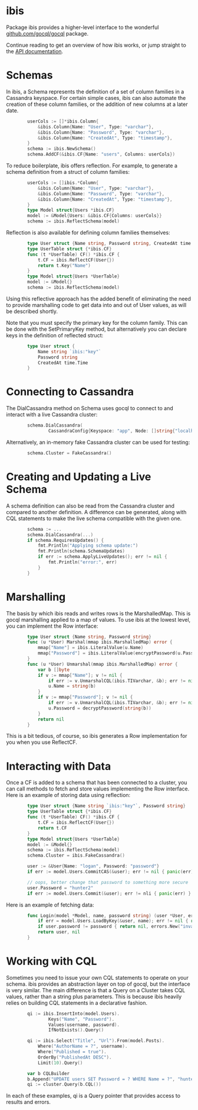 ibis
====

Package ibis provides a higher-level interface to the wonderful
[github.com/gocql/gocql](http://tux21b.org/gocql/) package.

Continue reading to get an overview of how ibis works, or jump straight to the
[API documentation](http://godoc.org/github.com/logan/ibis).

Schemas
=======

In ibis, a Schema represents the definition of a set of column families in a Cassandra keyspace.
For certain simple cases, ibis can also automate the creation of these column families, or the
addition of new columns at a later date.

```go
        userCols := []*ibis.Column{
            &ibis.Column{Name: "User", Type: "varchar"},
            &ibis.Column{Name: "Password", Type: "varchar"},
            &ibis.Column{Name: "CreatedAt", Type: "timestamp"},
        }
        schema := ibis.NewSchema()
        schema.AddCF(&ibis.CF{Name: "users", Columns: userCols})
```

To reduce boilerplate, ibis offers reflection. For example, to generate a schema definition from
a struct of column families:

```go
        userCols := []ibis.*Column{
            &ibis.Column{Name: "User", Type: "varchar"},
            &ibis.Column{Name: "Password", Type: "varchar"},
            &ibis.Column{Name: "CreatedAt", Type: "timestamp"},
        }
        type Model struct{Users *ibis.CF}
        model := &Model{Users: &ibis.CF{Columns: userCols}}
        schema := ibis.ReflectSchema(model)
```

Reflection is also available for defining column families themselves:

```go
        type User struct {Name string, Password string, CreatedAt time.Time}
        type UserTable struct {*ibis.CF}
        func (t *UserTable) CF() *ibis.CF {
            t.CF = ibis.ReflectCF(User{})
            return t.Key("Name")
        }
        type Model struct{Users *UserTable}
        model := &Model{}
        schema := ibis.ReflectSchema(model)
```

Using this reflective approach has the added benefit of eliminating the need to provide marshalling
code to get data into and out of User values, as will be described shortly.

Note that you must specify the primary key for the column family. This can be done with the
SetPrimaryKey method, but alternatively you can declare keys in the definition of reflected struct:

```go
        type User struct {
            Name string `ibis:"key"`
            Password string
            CreatedAt time.Time
        }
```

Connecting to Cassandra
=======================

The DialCassandra method on Schema uses gocql to connect to and interact with a live Cassandra
cluster:

```go
        schema.DialCassandra(
                CassandraConfig{Keyspace: "app", Node: []string{"localhost"}})
```

Alternatively, an in-memory fake Cassandra cluster can be used for testing:

```go
        schema.Cluster = FakeCassandra()
```

Creating and Updating a Live Schema
===================================

A schema definition can also be read from the Cassandra cluster and compared to another definition.
A difference can be generated, along with CQL statements to make the live schema compatible with the
given one.

```go
        schema := ...
        schema.DialCassandra(...)
        if schema.RequiresUpdates() {
            fmt.Println("Applying schema update:")
            fmt.Println(schema.SchemaUpdates)
            if err := schema.ApplyLiveUpdates(); err != nil {
                fmt.Println("error:", err)
            }
        }
```

Marshalling
===========

The basis by which ibis reads and writes rows is the MarshalledMap. This is gocql marshalling
applied to a map of values. To use ibis at the lowest level, you can implement the Row interface:

```go
        type User struct {Name string, Password string}
        func (u *User) Marshal(mmap ibis.MarshalledMap) error {
            mmap["Name"] = ibis.LiteralValue(u.Name)
            mmap["Password"] = ibis.LiteralValue(encryptPassword(u.Password))
        }
        func (u *User) Unmarshal(mmap ibis.MarshalledMap) error {
            var b []byte
            if v := mmap["Name"]; v != nil {
                if err := v.UnmarshalCQL(ibis.TIVarchar, &b); err != nil { return err }
                u.Name = string(b)
            }
            if v := mmap["Password"]; v != nil {
                if err := v.UnmarshalCQL(ibis.TIVarchar, &b); err != nil { return err }
                u.Password = decryptPassword(string(b))
            }
            return nil
        }
```

This is a bit tedious, of course, so ibis generates a Row implementation for you when you use
ReflectCF.

Interacting with Data
=====================

Once a CF is added to a schema that has been connected to a cluster, you can call methods
to fetch and store values implementing the Row interface. Here is an example of storing data using
reflection:

```go
        type User struct {Name string `ibis:"key"`, Password string}
        type UserTable struct {*ibis.CF}
        func (t *UserTable) CF() *ibis.CF {
            t.CF = ibis.ReflectCF(User{})
            return t.CF
        }
        type Model struct{Users *UserTable}
        model := &Model{}
        schema := ibis.ReflectSchema(model)
        schema.Cluster = ibis.FakeCassandra()

        user := &User{Name: "logan", Password: "password"}
        if err := model.Users.CommitCAS(&user); err != nil { panic(err) }

        // oops, better change that password to something more secure
        user.Password = "hunter2"
        if err := model.Users.Commit(&user); err != nli { panic(err) }
```

Here is an example of fetching data:

```go
        func Login(model *Model, name, password string) (user *User, err error) {
            if err = model.Users.LoadByKey(&user, name); err != nil { return nil, err }
            if user.password != password { return nil, errors.New("invalid password") }
            return user, nil
        }
```

Working with CQL
================

Sometimes you need to issue your own CQL statements to operate on your schema. ibis provides an
abstraction layer on top of gocql, but the interface is very similar. The main difference is that
a Query on a Cluster takes CQL values, rather than a string plus parameters. This is because ibis
heavily relies on building CQL statements in a declarative fashion.

```go
        qi := ibis.InsertInto(model.Users).
                Keys("Name", "Password").
                Values(username, password).
                IfNotExists().Query()

        qi := ibis.Select("Title", "Url").From(model.Posts).
            Where("AuthorName = ?", username).
            Where("Published = true").
            OrderBy("PublishedAt DESC").
            Limit(10).Query()

        var b CQLBuilder
        b.Append("UPDATE users SET Password = ? WHERE Name = ?", "hunter2", "logan")
        qi := cluster.Query(b.CQL())
```

In each of these examples, qi is a Query pointer that provides access to results and errors.
